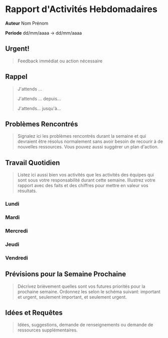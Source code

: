 Rapport d'Activités Hebdomadaires
=================================

**Auteur** Nom Prénom

**Periode** dd/mm/aaaa → dd/mm/aaaa

Urgent!
-------

> Feedback immédiat ou action nécessaire

Rappel
------

> J'attends ...
>
> J'attends ... depuis...
>
> J'attends... jusqu'à...

Problèmes Rencontrés
--------------------

> Signalez ici les problèmes rencontrés durant la semaine et qui devraient être résolus normalement sans avoir besoin de recourir à de nouvelles ressources. Vous pouvez aussi suggérer un plan d'action.

Travail Quotidien
-----------------

> Listez ici aussi bien vos activités que les activités des équipes qui sont sous votre responsabilité durant cette semaine. Illustrez votre rapport avec des faits et des chiffres pour mettre en valeur vos résultats.

### Lundi

### Mardi

### Mercredi

### Jeudi

### Vendredi

Prévisions pour la Semaine Prochaine
------------------------------------

> Décrivez brièvement quelles sont vos futures priorités pour la prochaine semaine. Ordonnez les selon le schéma suivant: important et urgent, seulement important, et seulement urgent.

Idées et Requêtes
-----------------

> Idées, suggestions, demande de renseignements ou demande de ressources supplémentaires.
